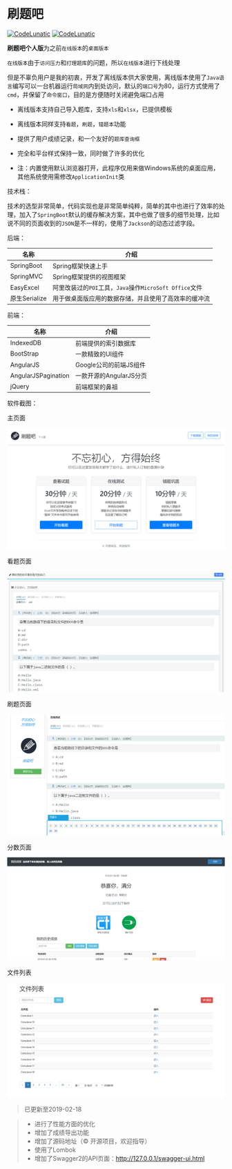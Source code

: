 # 刷题吧

[![CodeLunatic](https://travis-ci.com/CodeLunatic/question.svg?branch=master)](https://travis-ci.com/CodeLunatic/question)
[![CodeLunatic](https://img.shields.io/badge/blog-%40CY-blue.svg)](http://cyblogs.top)

**刷题吧个人版**为之前`在线版本`的`桌面版本`

`在线版本`由于`访问压力`和`打理题库`的问题，所以`在线版本`进行下线处理

但是不辜负用户是我的初衷，开发了离线版本供大家使用，离线版本使用了`Java语言`编写可以一台机器运行`局域网`内到处访问，默认的`端口号`为80，运行方式使用了`cmd`，并保留了`命令窗口`，目的是方便随时关闭避免端口占用

+ 离线版本支持自己导入题库，支持`xls`和`xlsx`，已提供模板

+ 离线版本同样支持`看题`，`刷题`，`错题本`功能

+ 提供了用户成绩记录，和一个友好的`题库查询框`

+ 完全和平台样式保持一致，同时做了许多的优化

+ 注：内置使用默认浏览器打开，此程序仅用来做Windows系统的桌面应用，其他系统使用需修改`ApplicationInit`类

技术栈：

技术的选型非常简单，代码实现也是非常简单纯粹，简单的其中也进行了效率的处理，加入了`SpringBoot`默认的缓存解决方案，其中也做了很多的细节处理，比如说不同的页面收到的`JSON`是不一样的，使用了`Jackson`的动态过滤字段。

后端：

| 名称          | 介绍                                                    |
| ------------- | ------------------------------------------------------- |
| SpringBoot    | Spring框架快速上手                                      |
| SpringMVC     | Spring框架提供的视图框架                                |
| EasyExcel     | 阿里改装过的`POI`工具，`Java`操作`MicroSoft Office`文件 |
| 原生Serialize | 用于做桌面版应用的数据存储，并且使用了高效率的缓冲流    |

前端：

| 名称                | 介绍                    |
| ------------------- | ----------------------- |
| IndexedDB           | 前端提供的索引数据库    |
| BootStrap           | 一款精致的UI组件        |
| AngularJS           | Google公司的前端JS组件  |
| AngularJSPagination | 一款开源的AngularJS分页 |
| jQuery              | 前端框架的鼻祖          |

软件截图：

主页面

![主页面](images/main.png)

看题页面

![看题页面](images/lookPaper.png)

刷题页面

![刷题页面](images/examPaper.png)

分数页面

![分数页面](images/score.png)

文件列表

![文件列表](images/fileList.png)

> 已更新至2019-02-18

> + 进行了性能方面的优化
> + 增加了成绩导出功能
> + 增加了源码地址（© 开源项目，欢迎指导）
> + 使用了Lombok
> + 增加了Swagger2的API页面：http://127.0.0.1/swagger-ui.html
